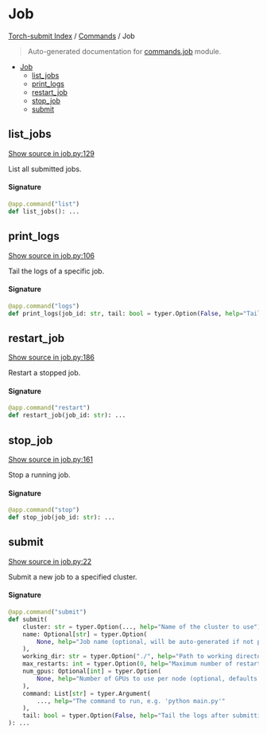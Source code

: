 # Job

[Torch-submit Index](../README.md#torch-submit-index) / [Commands](./index.md#commands) / Job

> Auto-generated documentation for [commands.job](../../torch_submit/commands/job.py) module.

- [Job](#job)
  - [list_jobs](#list_jobs)
  - [print_logs](#print_logs)
  - [restart_job](#restart_job)
  - [stop_job](#stop_job)
  - [submit](#submit)

## list_jobs

[Show source in job.py:129](../../torch_submit/commands/job.py#L129)

List all submitted jobs.

#### Signature

```python
@app.command("list")
def list_jobs(): ...
```



## print_logs

[Show source in job.py:106](../../torch_submit/commands/job.py#L106)

Tail the logs of a specific job.

#### Signature

```python
@app.command("logs")
def print_logs(job_id: str, tail: bool = typer.Option(False, help="Tail the logs")): ...
```



## restart_job

[Show source in job.py:186](../../torch_submit/commands/job.py#L186)

Restart a stopped job.

#### Signature

```python
@app.command("restart")
def restart_job(job_id: str): ...
```



## stop_job

[Show source in job.py:161](../../torch_submit/commands/job.py#L161)

Stop a running job.

#### Signature

```python
@app.command("stop")
def stop_job(job_id: str): ...
```



## submit

[Show source in job.py:22](../../torch_submit/commands/job.py#L22)

Submit a new job to a specified cluster.

#### Signature

```python
@app.command("submit")
def submit(
    cluster: str = typer.Option(..., help="Name of the cluster to use"),
    name: Optional[str] = typer.Option(
        None, help="Job name (optional, will be auto-generated if not provided)"
    ),
    working_dir: str = typer.Option("./", help="Path to working directory"),
    max_restarts: int = typer.Option(0, help="Maximum number of restarts for the job"),
    num_gpus: Optional[int] = typer.Option(
        None, help="Number of GPUs to use per node (optional, defaults to all available)"
    ),
    command: List[str] = typer.Argument(
        ..., help="The command to run, e.g. 'python main.py'"
    ),
    tail: bool = typer.Option(False, help="Tail the logs after submitting the job"),
): ...
```